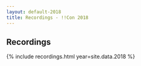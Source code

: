 ```yaml
---
layout: default-2018
title: Recordings - !!Con 2018
---
```


## Recordings

{% include recordings.html year=site.data.2018 %}

